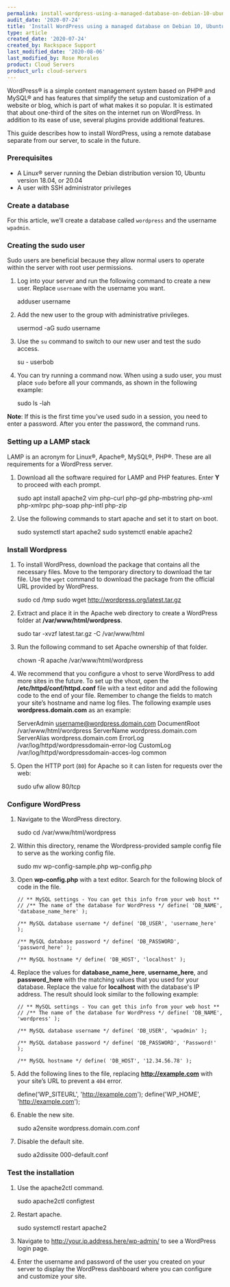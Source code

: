 ```yaml
---
permalink: install-wordpress-using-a-managed-database-on-debian-10-ubuntu-18-20/
audit_date: '2020-07-24'
title: 'Install WordPress using a managed database on Debian 10, Ubuntu 18.04, and 20.04'
type: article
created_date: '2020-07-24'
created_by: Rackspace Support
last_modified_date: '2020-08-06'
last_modified_by: Rose Morales
product: Cloud Servers
product_url: cloud-servers
---
```


WordPress&reg; is a simple content management system based on PHP&reg; and MySQL&reg; and has features that simplify the setup and customization of a website or blog, which is part of what makes it so popular. It is estimated that about one-third of the sites on the internet run on WordPress. In addition to its ease of use, several plugins provide additional features.

This guide describes how to install WordPress, using a remote database separate from our server, to scale in the future.

### Prerequisites

- A Linux&reg; server running the Debian distribution version 10, Ubuntu version 18.04, or 20.04
- A user with SSH administrator privileges

### Create a database

For this article, we’ll create a database called `wordpress` and the username `wpadmin`.

### Creating the sudo user

Sudo users are beneficial because they allow normal users to operate within the server with root user permissions.

1. Log into your server and run the following command to create a new user. Replace `username` with the username you want.

    adduser username

2. Add the new user to the group with administrative privileges.

    usermod -aG sudo username

3. Use the `su` command to switch to our new user and test the sudo access.

    su - userbob

4. You can try running a command now. When using a sudo user, you must place `sudo` before all your commands, as shown in the following example:

    sudo ls -lah

**Note**: If this is the first time you’ve used sudo in a session, you need to enter a password. After you enter the password, the command runs.

### Setting up a LAMP stack

LAMP is an acronym for Linux&reg;, Apache&reg;, MySQL&reg;, PHP&reg;. These are all requirements for a WordPress server.

1. Download all the software required for LAMP and PHP features. Enter **Y** to proceed with each prompt.

    sudo apt install apache2 vim php-curl php-gd php-mbstring php-xml php-xmlrpc php-soap php-intl php-zip

2. Use the following commands to start apache and set it to start on boot.

    sudo systemctl start apache2
    sudo systemctl enable apache2

### Install Wordpress

1. To install WordPress, download the package that contains all the necessary files. Move to the temporary directory to download the tar file. Use the `wget` command to download the package from the official URL provided by WordPress.

    sudo cd /tmp
    sudo wget http://wordpress.org/latest.tar.gz

2. Extract and place it in the Apache web directory to create a WordPress folder at **/var/www/html/wordpress**.

    sudo tar -xvzf latest.tar.gz -C /var/www/html

3. Run the following command to set Apache ownership of that folder.

    chown -R apache /var/www/html/wordpress

4. We recommend that you configure a vhost to serve WordPress to add more sites in the future. To set up the vhost, open the **/etc/httpd/conf/httpd.conf** file with a text editor and add the following code to the end of your file. Remember to change the fields to match your site’s hostname and name log files. The following example uses **wordpress.domain.com** as an example:

    ServerAdmin username@wordpress.domain.com
    DocumentRoot /var/www/html/wordpress
    ServerName wordpress.domain.com
    ServerAlias wordpress.domain.com
    ErrorLog /var/log/httpd/wordpressdomain-error-log
    CustomLog /var/log/httpd/wordpressdomain-acces-log common

5. Open the HTTP port (`80`) for Apache so it can listen for requests over the web:

    sudo ufw allow 80/tcp

### Configure WordPress

1. Navigate to the WordPress directory.

    sudo cd /var/www/html/wordpress

2. Within this directory, rename the Wordpress-provided sample config file to serve as the working config file.

    sudo mv wp-config-sample.php wp-config.php

3. Open **wp-config.php** with a text editor. Search for the following block of code in the file.

    `// ** MySQL settings - You can get this info from your web host ** //
    /** The name of the database for WordPress */
    define( 'DB_NAME', 'database_name_here' );`

    `/** MySQL database username */
    define( 'DB_USER', 'username_here' );`

    `/** MySQL database password */
    define( 'DB_PASSWORD', 'password_here' );`

    `/** MySQL hostname */
    define( 'DB_HOST', 'localhost' );`

4. Replace the values for **database_name_here**, **username_here**, and **password_here** with the matching values that you used for your database. Replace the value for **localhost** with the database's IP address. The result should look similar to the following example:

    `// ** MySQL settings - You can get this info from your web host ** //
    /** The name of the database for WordPress */
    define( 'DB_NAME', 'wordpress' );`

    `/** MySQL database username */
    define( 'DB_USER', 'wpadmin' );`

    `/** MySQL database password */
    define( 'DB_PASSWORD', 'Password!' );`

    `/** MySQL hostname */
    define( 'DB_HOST', '12.34.56.78' );`

5. Add the following lines to the file, replacing **http://example.com** with your site’s URL to prevent a `404` error.

    define('WP_SITEURL', 'http://example.com');
    define('WP_HOME', 'http://example.com');

6. Enable the new site.

    sudo a2ensite wordpress.domain.com.conf

7. Disable the default site.

   sudo a2dissite 000-default.conf

### Test the installation

1. Use the apache2ctl command.

    sudo apache2ctl configtest

2. Restart apache.

    sudo systemctl restart apache2

3. Navigate to http://your.ip.address.here/wp-admin/ to see a WordPress login page.

4. Enter the username and password of the user you created on your server to display the WordPress dashboard where you can configure and customize your site.
